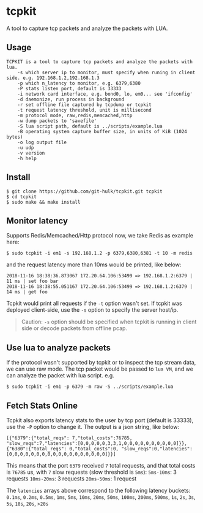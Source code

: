 # tcpkit

A tool to capture tcp packets and analyze the packets with LUA. 

## Usage

```
TCPKIT is a tool to capture tcp packets and analyze the packets with lua.
	-s which server ip to monitor, must specify when runing in client side. e.g. 192.168.1.2,192.168.1.3 
	-p which n_latency to monitor, e.g. 6379,6380
	-P stats listen port, default is 33333
	-i network card interface, e.g. bond0, lo, em0... see 'ifconfig'
	-d daemonize, run process in background
	-r set offline file captured by tcpdump or tcpkit
	-t request latency threshold, unit is millisecond
	-m protocol mode, raw,redis,memcached,http
	-w dump packets to 'savefile'
	-S lua script path, default is ../scripts/example.lua
	-B operating system capture buffer size, in units of KiB (1024 bytes)
	-o log output file
	-u udp
	-v version
	-h help
```

## Install

```
$ git clone https://github.com/git-hulk/tcpkit.git tcpkit
$ cd tcpkit
$ sudo make && make install
```

## Monitor latency

Supports Redis/Memcached/Http protocol now, we take Redis as example here: 

```
$ sudo tcpkit -i em1 -s 192.168.1.2 -p 6379,6380,6381 -t 10 -m redis
```

and the request latency more than 10ms would be printed, like below:

```
2018-11-16 18:38:36.873067 172.20.64.106:53499 => 192.168.1.2:6379 | 11 ms | set foo bar
2018-11-16 18:38:55.051167 172.20.64.106:53499 => 192.168.1.2:6379 | 14 ms | get foo
```

Tcpkit would print all requests if the `-t` option wasn't set.
If tcpkit was deployed client-side, use the `-s` option to specify the server host/ip.
> Caution: `-s` option should be specified when tcpkit is running in client side or decode packets from offline pcap.

## Use lua to analyze packets

If the protocol wasn't supported by tcpkit or to inspect the tcp stream data, we can use raw mode. 
The tcp packet would be passed to `lua VM`, and we can analyze the packet with lua script. e.g.

```
$ sudo tcpkit -i em1 -p 6379 -m raw -S ../scripts/example.lua 
```

## Fetch Stats Online

Tcpkit also exports latency stats to the user by tcp port (default is 33333), use the `-P` option to change it.
The output is a json string, like below: 

```
[{"6379":{"total_reqs": 7,"total_costs":76785, "slow_reqs":7,"latencies":[0,0,0,0,0,3,3,1,0,0,0,0,0,0,0,0,0,0]}},
{"6380":{"total_reqs": 0,"total_costs":0, "slow_reqs":0,"latencies":[0,0,0,0,0,0,0,0,0,0,0,0,0,0,0,0,0,0]}}]
```

This means that the port `6379` received `7` total requests, and that total costs is `76785` us, with `7` slow requests (slow threshold is `5ms`):
`5ms-10ms`: 3 requests
`10ms-20ms`: 3 requests
`20ms-50ms`: 1 request

The `latencies` arrays above correspond to the following latency buckets:
`0.1ms`, `0.2ms`, `0.5ms`, `1ms`, `5ms`, `10ms`, `20ms`, `50ms`, `100ms`, `200ms`, `500ms`, `1s`, `2s`, `3s`, `5s`, `10s`, `20s`, `>20s` 

